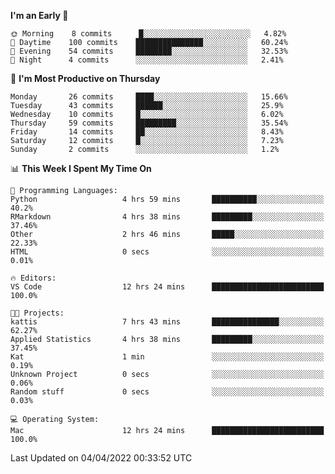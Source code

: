<!--START_SECTION:waka-->
**I'm an Early 🐤** 

```text
🌞 Morning    8 commits      █░░░░░░░░░░░░░░░░░░░░░░░░   4.82% 
🌆 Daytime    100 commits    ███████████████░░░░░░░░░░   60.24% 
🌃 Evening    54 commits     ████████░░░░░░░░░░░░░░░░░   32.53% 
🌙 Night      4 commits      ░░░░░░░░░░░░░░░░░░░░░░░░░   2.41%

```
📅 **I'm Most Productive on Thursday** 

```text
Monday       26 commits     ████░░░░░░░░░░░░░░░░░░░░░   15.66% 
Tuesday      43 commits     ██████░░░░░░░░░░░░░░░░░░░   25.9% 
Wednesday    10 commits     █░░░░░░░░░░░░░░░░░░░░░░░░   6.02% 
Thursday     59 commits     █████████░░░░░░░░░░░░░░░░   35.54% 
Friday       14 commits     ██░░░░░░░░░░░░░░░░░░░░░░░   8.43% 
Saturday     12 commits     █░░░░░░░░░░░░░░░░░░░░░░░░   7.23% 
Sunday       2 commits      ░░░░░░░░░░░░░░░░░░░░░░░░░   1.2%

```


📊 **This Week I Spent My Time On** 

```text
💬 Programming Languages: 
Python                   4 hrs 59 mins       ██████████░░░░░░░░░░░░░░░   40.2% 
RMarkdown                4 hrs 38 mins       █████████░░░░░░░░░░░░░░░░   37.46% 
Other                    2 hrs 46 mins       █████░░░░░░░░░░░░░░░░░░░░   22.33% 
HTML                     0 secs              ░░░░░░░░░░░░░░░░░░░░░░░░░   0.01%

🔥 Editors: 
VS Code                  12 hrs 24 mins      █████████████████████████   100.0%

🐱‍💻 Projects: 
kattis                   7 hrs 43 mins       ███████████████░░░░░░░░░░   62.27% 
Applied Statistics       4 hrs 38 mins       █████████░░░░░░░░░░░░░░░░   37.45% 
Kat                      1 min               ░░░░░░░░░░░░░░░░░░░░░░░░░   0.19% 
Unknown Project          0 secs              ░░░░░░░░░░░░░░░░░░░░░░░░░   0.06% 
Random stuff             0 secs              ░░░░░░░░░░░░░░░░░░░░░░░░░   0.03%

💻 Operating System: 
Mac                      12 hrs 24 mins      █████████████████████████   100.0%

```


 Last Updated on 04/04/2022 00:33:52 UTC
<!--END_SECTION:waka-->


<!---
viggo-gascou/viggo-gascou is a ✨ special ✨ repository because its `README.md` (this file) appears on your GitHub profile.
You can click the Preview link to take a look at your changes.
--->
